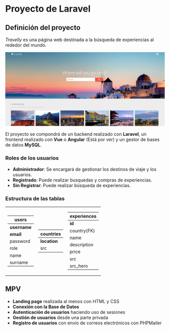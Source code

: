 # Proyecto de Laravel

## Definición del proyecto
*Travelly* es una página web destinada a la búsqueda de experiencias al rededor del mundo. 

![Design](readme/design.png)

El proyecto se compondrá de un backend realizado con **Laravel**, un frontend realizado con **Vue** o **Angular** (Está por ver) y un gestor de bases de datos **MySQL**.

### Roles de los usuarios
- **Administrador**: Se encargará de gestionar los destinos de viaje y los usuarios.
- **Registrado**: Puede realizar busquedas y compras de experiencias.
- **Sin Registrar**: Puede realizar búsqueda de experiencias.

### Estructura de las tablas

<table>
<tr><td>

| users |
|--------|
| **username** |
| **email** |
| password |
| role |
| name |
| surname |

</td><td>

| countries |
|--------|
| **location** |
| src |

</td><td>

| experiences |
|--------|
| **id** |
| country(FK) |
| name |
| description |
| price |
| src |
| src_hero |

</td></tr> </table>

## MPV
- **Landing page** realizada al menos con HTML y CSS
- **Conexión con la Base de Datos**
- **Autenticación de usuarios** haciendo uso de sesiones
- **Gestión de usuarios** desde una parte privada
- **Registro de usuarios** con envío de correos electrónicos con PHPMailer
